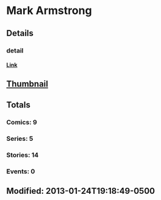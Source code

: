 # Mark  Armstrong 
## Details
### detail
#### [Link](http://marvel.com/comics/creators/11044/mark_armstrong?utm_campaign=apiRef&utm_source=225578a89fc76f3d20fbffda5d17a88d)
## [Thumbnail](http://i.annihil.us/u/prod/marvel/i/mg/b/40/image_not_available.jpg)
## Totals
### Comics: 9
### Series: 5
### Stories: 14
### Events: 0
## Modified: 2013-01-24T19:18:49-0500